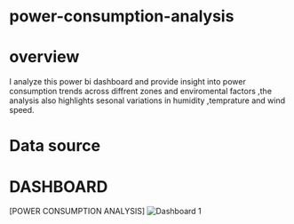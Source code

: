 # power-consumption-analysis
# overview 
I analyze this power bi dashboard and provide insight into power consumption trends across diffrent zones and enviromental factors ,the analysis also highlights sesonal variations in humidity ,temprature and wind speed.

# Data source 

# DASHBOARD 

[POWER CONSUMPTION ANALYSIS] ![Dashboard 1](https://github.com/user-attachments/assets/66303805-5b00-45dd-8c9b-f955dfd44bcc)
